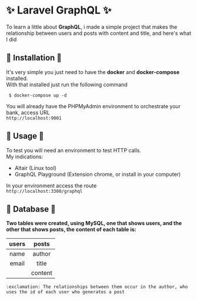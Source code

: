 # ✨ Laravel GraphQL ✨
To learn a little about **GraphQL**, i made a simple project that makes the relationship between users and posts with content and title, and here's what I did

## 🚀 Installation 🚀

It's very simple you just need to have the **docker** and **docker-compose** installed.<br/>
With that installed just run the following command

```shell
 $ docker-compose up -d
```
You will already have the PHPMyAdmin environment to orchestrate your bank, access URL <br/>
`http://localhost:9001`

## 👷 Usage 👷

To test you will need an environment to test HTTP calls.<br/>
My indications:
- Altair (Linux tool)
- GraphQL Playground (Extension chrome, or install in your computer)

In your environment access the route <br/>
`http://localhost:3300/graphql`

## 📌 Database 📌

**Two tables were created, using MySQL, one that shows users, and the other that shows posts, the content of each table is:**

| users |  posts  |
|:-----:|:-------:|
|  name |  author |
| email |  title  |
|       | content |

```
:exclamation: The relationships between them occur in the author, who uses the id of each user who generates a post
```
